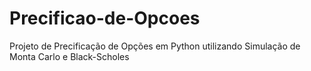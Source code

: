 # Precificao-de-Opcoes
 
Projeto de Precificação de Opções em Python utilizando Simulação de Monta Carlo e Black-Scholes
